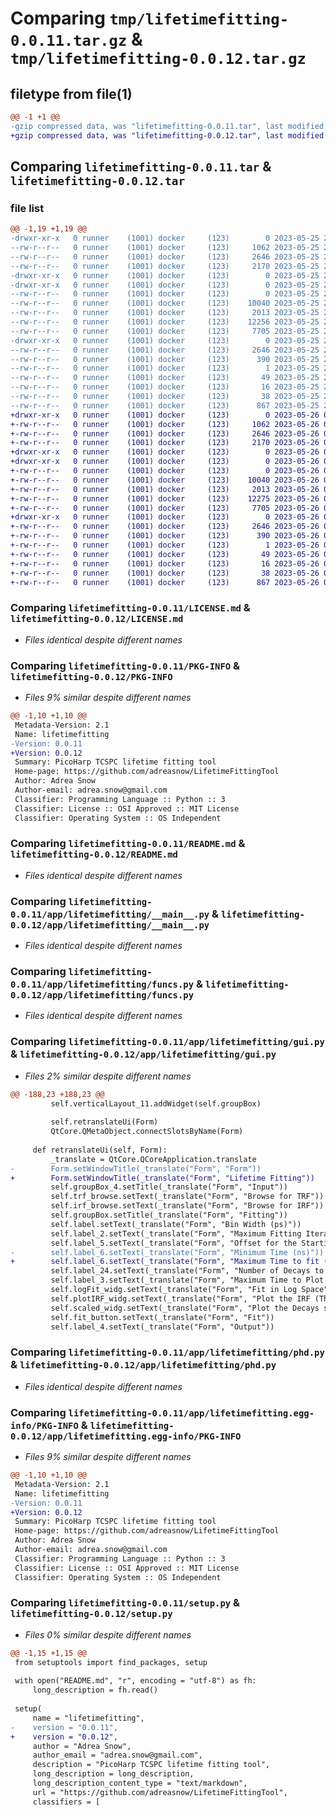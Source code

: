 # Comparing `tmp/lifetimefitting-0.0.11.tar.gz` & `tmp/lifetimefitting-0.0.12.tar.gz`

## filetype from file(1)

```diff
@@ -1 +1 @@
-gzip compressed data, was "lifetimefitting-0.0.11.tar", last modified: Thu May 25 21:01:01 2023, max compression
+gzip compressed data, was "lifetimefitting-0.0.12.tar", last modified: Fri May 26 05:00:50 2023, max compression
```

## Comparing `lifetimefitting-0.0.11.tar` & `lifetimefitting-0.0.12.tar`

### file list

```diff
@@ -1,19 +1,19 @@
-drwxr-xr-x   0 runner    (1001) docker     (123)        0 2023-05-25 21:01:01.291925 lifetimefitting-0.0.11/
--rw-r--r--   0 runner    (1001) docker     (123)     1062 2023-05-25 21:00:47.000000 lifetimefitting-0.0.11/LICENSE.md
--rw-r--r--   0 runner    (1001) docker     (123)     2646 2023-05-25 21:01:01.291925 lifetimefitting-0.0.11/PKG-INFO
--rw-r--r--   0 runner    (1001) docker     (123)     2170 2023-05-25 21:00:47.000000 lifetimefitting-0.0.11/README.md
-drwxr-xr-x   0 runner    (1001) docker     (123)        0 2023-05-25 21:01:01.291925 lifetimefitting-0.0.11/app/
-drwxr-xr-x   0 runner    (1001) docker     (123)        0 2023-05-25 21:01:01.291925 lifetimefitting-0.0.11/app/lifetimefitting/
--rw-r--r--   0 runner    (1001) docker     (123)        0 2023-05-25 21:00:47.000000 lifetimefitting-0.0.11/app/lifetimefitting/__init__.py
--rw-r--r--   0 runner    (1001) docker     (123)    10040 2023-05-25 21:00:47.000000 lifetimefitting-0.0.11/app/lifetimefitting/__main__.py
--rw-r--r--   0 runner    (1001) docker     (123)     2013 2023-05-25 21:00:47.000000 lifetimefitting-0.0.11/app/lifetimefitting/funcs.py
--rw-r--r--   0 runner    (1001) docker     (123)    12256 2023-05-25 21:00:47.000000 lifetimefitting-0.0.11/app/lifetimefitting/gui.py
--rw-r--r--   0 runner    (1001) docker     (123)     7705 2023-05-25 21:00:47.000000 lifetimefitting-0.0.11/app/lifetimefitting/phd.py
-drwxr-xr-x   0 runner    (1001) docker     (123)        0 2023-05-25 21:01:01.291925 lifetimefitting-0.0.11/app/lifetimefitting.egg-info/
--rw-r--r--   0 runner    (1001) docker     (123)     2646 2023-05-25 21:01:01.000000 lifetimefitting-0.0.11/app/lifetimefitting.egg-info/PKG-INFO
--rw-r--r--   0 runner    (1001) docker     (123)      390 2023-05-25 21:01:01.000000 lifetimefitting-0.0.11/app/lifetimefitting.egg-info/SOURCES.txt
--rw-r--r--   0 runner    (1001) docker     (123)        1 2023-05-25 21:01:01.000000 lifetimefitting-0.0.11/app/lifetimefitting.egg-info/dependency_links.txt
--rw-r--r--   0 runner    (1001) docker     (123)       49 2023-05-25 21:01:01.000000 lifetimefitting-0.0.11/app/lifetimefitting.egg-info/requires.txt
--rw-r--r--   0 runner    (1001) docker     (123)       16 2023-05-25 21:01:01.000000 lifetimefitting-0.0.11/app/lifetimefitting.egg-info/top_level.txt
--rw-r--r--   0 runner    (1001) docker     (123)       38 2023-05-25 21:01:01.291925 lifetimefitting-0.0.11/setup.cfg
--rw-r--r--   0 runner    (1001) docker     (123)      867 2023-05-25 21:00:47.000000 lifetimefitting-0.0.11/setup.py
+drwxr-xr-x   0 runner    (1001) docker     (123)        0 2023-05-26 05:00:50.536514 lifetimefitting-0.0.12/
+-rw-r--r--   0 runner    (1001) docker     (123)     1062 2023-05-26 05:00:39.000000 lifetimefitting-0.0.12/LICENSE.md
+-rw-r--r--   0 runner    (1001) docker     (123)     2646 2023-05-26 05:00:50.536514 lifetimefitting-0.0.12/PKG-INFO
+-rw-r--r--   0 runner    (1001) docker     (123)     2170 2023-05-26 05:00:39.000000 lifetimefitting-0.0.12/README.md
+drwxr-xr-x   0 runner    (1001) docker     (123)        0 2023-05-26 05:00:50.536514 lifetimefitting-0.0.12/app/
+drwxr-xr-x   0 runner    (1001) docker     (123)        0 2023-05-26 05:00:50.536514 lifetimefitting-0.0.12/app/lifetimefitting/
+-rw-r--r--   0 runner    (1001) docker     (123)        0 2023-05-26 05:00:39.000000 lifetimefitting-0.0.12/app/lifetimefitting/__init__.py
+-rw-r--r--   0 runner    (1001) docker     (123)    10040 2023-05-26 05:00:39.000000 lifetimefitting-0.0.12/app/lifetimefitting/__main__.py
+-rw-r--r--   0 runner    (1001) docker     (123)     2013 2023-05-26 05:00:39.000000 lifetimefitting-0.0.12/app/lifetimefitting/funcs.py
+-rw-r--r--   0 runner    (1001) docker     (123)    12275 2023-05-26 05:00:39.000000 lifetimefitting-0.0.12/app/lifetimefitting/gui.py
+-rw-r--r--   0 runner    (1001) docker     (123)     7705 2023-05-26 05:00:39.000000 lifetimefitting-0.0.12/app/lifetimefitting/phd.py
+drwxr-xr-x   0 runner    (1001) docker     (123)        0 2023-05-26 05:00:50.536514 lifetimefitting-0.0.12/app/lifetimefitting.egg-info/
+-rw-r--r--   0 runner    (1001) docker     (123)     2646 2023-05-26 05:00:50.000000 lifetimefitting-0.0.12/app/lifetimefitting.egg-info/PKG-INFO
+-rw-r--r--   0 runner    (1001) docker     (123)      390 2023-05-26 05:00:50.000000 lifetimefitting-0.0.12/app/lifetimefitting.egg-info/SOURCES.txt
+-rw-r--r--   0 runner    (1001) docker     (123)        1 2023-05-26 05:00:50.000000 lifetimefitting-0.0.12/app/lifetimefitting.egg-info/dependency_links.txt
+-rw-r--r--   0 runner    (1001) docker     (123)       49 2023-05-26 05:00:50.000000 lifetimefitting-0.0.12/app/lifetimefitting.egg-info/requires.txt
+-rw-r--r--   0 runner    (1001) docker     (123)       16 2023-05-26 05:00:50.000000 lifetimefitting-0.0.12/app/lifetimefitting.egg-info/top_level.txt
+-rw-r--r--   0 runner    (1001) docker     (123)       38 2023-05-26 05:00:50.536514 lifetimefitting-0.0.12/setup.cfg
+-rw-r--r--   0 runner    (1001) docker     (123)      867 2023-05-26 05:00:39.000000 lifetimefitting-0.0.12/setup.py
```

### Comparing `lifetimefitting-0.0.11/LICENSE.md` & `lifetimefitting-0.0.12/LICENSE.md`

 * *Files identical despite different names*

### Comparing `lifetimefitting-0.0.11/PKG-INFO` & `lifetimefitting-0.0.12/PKG-INFO`

 * *Files 9% similar despite different names*

```diff
@@ -1,10 +1,10 @@
 Metadata-Version: 2.1
 Name: lifetimefitting
-Version: 0.0.11
+Version: 0.0.12
 Summary: PicoHarp TCSPC lifetime fitting tool
 Home-page: https://github.com/adreasnow/LifetimeFittingTool
 Author: Adrea Snow
 Author-email: adrea.snow@gmail.com
 Classifier: Programming Language :: Python :: 3
 Classifier: License :: OSI Approved :: MIT License
 Classifier: Operating System :: OS Independent
```

### Comparing `lifetimefitting-0.0.11/README.md` & `lifetimefitting-0.0.12/README.md`

 * *Files identical despite different names*

### Comparing `lifetimefitting-0.0.11/app/lifetimefitting/__main__.py` & `lifetimefitting-0.0.12/app/lifetimefitting/__main__.py`

 * *Files identical despite different names*

### Comparing `lifetimefitting-0.0.11/app/lifetimefitting/funcs.py` & `lifetimefitting-0.0.12/app/lifetimefitting/funcs.py`

 * *Files identical despite different names*

### Comparing `lifetimefitting-0.0.11/app/lifetimefitting/gui.py` & `lifetimefitting-0.0.12/app/lifetimefitting/gui.py`

 * *Files 2% similar despite different names*

```diff
@@ -188,23 +188,23 @@
         self.verticalLayout_11.addWidget(self.groupBox)
 
         self.retranslateUi(Form)
         QtCore.QMetaObject.connectSlotsByName(Form)
 
     def retranslateUi(self, Form):
         _translate = QtCore.QCoreApplication.translate
-        Form.setWindowTitle(_translate("Form", "Form"))
+        Form.setWindowTitle(_translate("Form", "Lifetime Fitting"))
         self.groupBox_4.setTitle(_translate("Form", "Input"))
         self.trf_browse.setText(_translate("Form", "Browse for TRF"))
         self.irf_browse.setText(_translate("Form", "Browse for IRF"))
         self.groupBox.setTitle(_translate("Form", "Fitting"))
         self.label.setText(_translate("Form", "Bin Width (ps)"))
         self.label_2.setText(_translate("Form", "Maximum Fitting Iterations"))
         self.label_5.setText(_translate("Form", "Offset for the Starting Bin"))
-        self.label_6.setText(_translate("Form", "Minimum Time (ns)"))
+        self.label_6.setText(_translate("Form", "Maximum Time to fit (ns)"))
         self.label_24.setText(_translate("Form", "Number of Decays to fit"))
         self.label_3.setText(_translate("Form", "Maximum Time to Plot (ns)"))
         self.logFit_widg.setText(_translate("Form", "Fit in Log Space"))
         self.plotIRF_widg.setText(_translate("Form", "Plot the IRF (This will not be aligned to anything)"))
         self.scaled_widg.setText(_translate("Form", "Plot the Decays scaled by Their Coefficients"))
         self.fit_button.setText(_translate("Form", "Fit"))
         self.label_4.setText(_translate("Form", "Output"))
```

### Comparing `lifetimefitting-0.0.11/app/lifetimefitting/phd.py` & `lifetimefitting-0.0.12/app/lifetimefitting/phd.py`

 * *Files identical despite different names*

### Comparing `lifetimefitting-0.0.11/app/lifetimefitting.egg-info/PKG-INFO` & `lifetimefitting-0.0.12/app/lifetimefitting.egg-info/PKG-INFO`

 * *Files 9% similar despite different names*

```diff
@@ -1,10 +1,10 @@
 Metadata-Version: 2.1
 Name: lifetimefitting
-Version: 0.0.11
+Version: 0.0.12
 Summary: PicoHarp TCSPC lifetime fitting tool
 Home-page: https://github.com/adreasnow/LifetimeFittingTool
 Author: Adrea Snow
 Author-email: adrea.snow@gmail.com
 Classifier: Programming Language :: Python :: 3
 Classifier: License :: OSI Approved :: MIT License
 Classifier: Operating System :: OS Independent
```

### Comparing `lifetimefitting-0.0.11/setup.py` & `lifetimefitting-0.0.12/setup.py`

 * *Files 0% similar despite different names*

```diff
@@ -1,15 +1,15 @@
 from setuptools import find_packages, setup
 
 with open("README.md", "r", encoding = "utf-8") as fh:
     long_description = fh.read()
 
 setup(
     name = "lifetimefitting",
-    version = "0.0.11",
+    version = "0.0.12",
     author = "Adrea Snow",
     author_email = "adrea.snow@gmail.com",
     description = "PicoHarp TCSPC lifetime fitting tool",
     long_description = long_description,
     long_description_content_type = "text/markdown",
     url = "https://github.com/adreasnow/LifetimeFittingTool",
     classifiers = [
```

